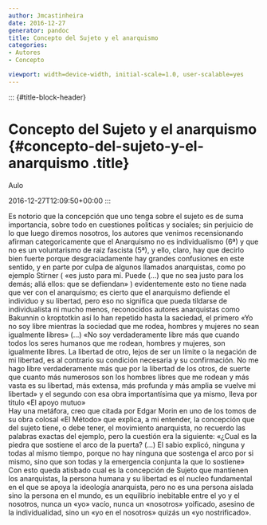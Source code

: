 ```yaml
---
author: Jmcastinheira
date: 2016-12-27
generator: pandoc
title: Concepto del Sujeto y el anarquismo
categories:
- Autores
- Concepto

viewport: width=device-width, initial-scale=1.0, user-scalable=yes
---
```


::: {#title-block-header}
# Concepto del Sujeto y el anarquismo {#concepto-del-sujeto-y-el-anarquismo .title}

Aulo

2016-12-27T12:09:50+00:00
:::

Es notorio que la concepción que uno tenga sobre el sujeto es de suma
importancia, sobre todo en cuestiones politicas y sociales; sin
perjuicio de lo que luego diremos nosotros, los autores que venimos
recensionando afirman categoricamente que el Anarquismo no es
individualismo (6ª) y que no es un voluntarismo de raiz fascista (5ª), y
ello, claro, hay que decirlo bien fuerte porque desgraciadamente hay
grandes confusiones en este sentido, y en parte por culpa de algunos
llamados anarquistas, como po ejemplo Stirner ( «es justo para mí. Puede
(...) que no sea justo para los demás; allá ellos: que se defiendan» )
evidentemente esto no tiene nada que ver con el anarquismo; es cierto
que el anarquismo defiende el individuo y su libertad, pero eso no
significa que pueda tildarse de individualista ni mucho menos,
reconocidos autores anarquistas como Bakunnin o kroptotkin así lo han
repetido hasta la saciedad, el primero «Yo no soy libre mientras la
sociedad que me rodea, hombres y mujeres no sean igualmente libres»
(...) «No soy verdaderamente libre más que cuando todos los seres
humanos que me rodean, hombres y mujeres, son igualmente libres. La
libertad de otro, lejos de ser un límite o la negación de mi libertad,
es al contrario su condición necesaria y su confirmación. No me hago
libre verdaderamente más que por la libertad de los otros, de suerte que
cuanto más numerosos son los hombres libres que me rodean y más vasta es
su libertad, más extensa, más profunda y más amplia se vuelve mi
libertad» y el segundo con esa obra importantísima que ya mismo, lleva
por titulo «El apoyo mutuo»\
Hay una metáfora, creo que citada por Edgar Morin en uno de los tomos de
su obra colosal «El Método» que explica, a mi entender, la concepción
que del sujeto tiene, o debe tener, el movimiento anarquista, no
recuerdo las palabras exactas del ejemplo, pero la cuestión era la
siguiente: «¿Cual es la piedra que sostiene el arco de la puerta? (...)
El sabio explicó, ninguna y todas al mismo tiempo, porque no hay ninguna
que sostenga el arco por si mismo, sino que son todas y la emergencia
conjunta la que lo sostiene»\
Con esto queda atisbado cual es la concepción de Sujeto que mantienen
los anarquistas, la persona humana y su libertad es el nucleo
fundamental en el que se apoya la ideología anarquista, pero no es una
persona aislada sino la persona en el mundo, es un equilibrio inebitable
entre el yo y el nosotros, nunca un «yo» vacío, nunca un «nosotros»
yoificado, asesino de la individualidad, sino un «yo en el nosotros»
quizás un «yo nostrificado».
